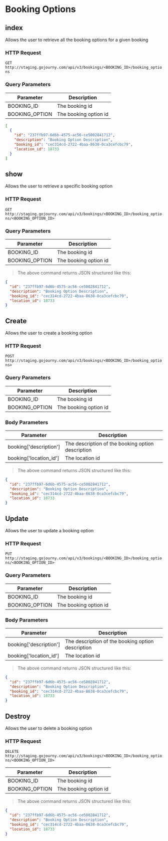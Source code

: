 
# Booking Options

## index

Allows the user to retrieve all the booking options for a given booking

### HTTP Request

`GET http://staging.gojourny.com/api/v3/bookings/<BOOKING_ID>/booking_options`

### Query Parameters

Parameter | Description
--------- | -------
BOOKING_ID | The booking id
BOOKING_OPTION | The booking option id

```json
[
  {
    "id": "237ffb97-6d6b-4575-ac56-ce5002841712",
    "description": "Booking Option Description",
    "booking_id": "cec314cd-2722-4baa-8638-0ca3cefcbc79",
    "location_id": 18733
  }
]
```

## show

Allows the user to retrieve a specific booking option

### HTTP Request

`GET http://staging.gojourny.com/api/v3/bookings/<BOOKING_ID>/booking_options/<BOOKING_OPTION_ID>`

### Query Parameters

Parameter | Description
--------- | -------
BOOKING_ID | The booking id
BOOKING_OPTION | The booking option id

> The above command returns JSON structured like this:

```json
{
  "id": "237ffb97-6d6b-4575-ac56-ce5002841712",
  "description": "Booking Option Description",
  "booking_id": "cec314cd-2722-4baa-8638-0ca3cefcbc79",
  "location_id": 18733
}
```

## Create

Allows the user to create a booking option

### HTTP Request

`POST http://staging.gojourny.com/api/v3/bookings/<BOOKING_ID>/booking_options>`

### Query Parameters

Parameter | Description
--------- | -------
BOOKING_ID | The booking id
BOOKING_OPTION | The booking option id

### Body Parameters

Parameter | Description
----------|-------------
booking['description'] | The description of the booking option description
booking['location_id'] | The location id

> The above command returns JSON structured like this:

```json
{
  "id": "237ffb97-6d6b-4575-ac56-ce5002841712",
  "description": "Booking Option Description",
  "booking_id": "cec314cd-2722-4baa-8638-0ca3cefcbc79",
  "location_id": 18733
}
```

## Update

Allows the user to update a booking option

### HTTP Request

`PUT http://staging.gojourny.com/api/v3/bookings/<BOOKING_ID>/booking_options/<BOOKING_OPTION_ID>`

### Query Parameters

Parameter | Description
--------- | -------
BOOKING_ID | The booking id
BOOKING_OPTION | The booking option id

### Body Parameters

Parameter | Description
----------|-------------
booking['description'] | The description of the booking option description
booking['location_id'] | The location id

> The above command returns JSON structured like this:

```json
{
  "id": "237ffb97-6d6b-4575-ac56-ce5002841712",
  "description": "Booking Option Description",
  "booking_id": "cec314cd-2722-4baa-8638-0ca3cefcbc79",
  "location_id": 18733
}
```

## Destroy

Allows the user to delete a booking option

### HTTP Request

`DELETE http://staging.gojourny.com/api/v3/bookings/<BOOKING_ID>/booking_options/<BOOKING_OPTION_ID>`

Parameter | Description
--------- | -------
BOOKING_ID | The booking id
BOOKING_OPTION | The booking option id

> The above command returns JSON structured like this:

```json
{
  "id": "237ffb97-6d6b-4575-ac56-ce5002841712",
  "description": "Booking Option Description",
  "booking_id": "cec314cd-2722-4baa-8638-0ca3cefcbc79",
  "location_id": 18733
}
```
